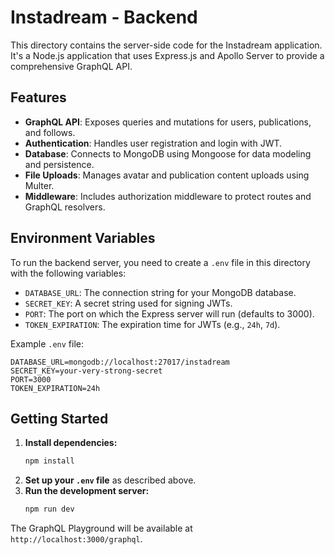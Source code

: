 # Instadream - Backend

This directory contains the server-side code for the Instadream application. It's a Node.js application that uses Express.js and Apollo Server to provide a comprehensive GraphQL API.

## Features

-   **GraphQL API**: Exposes queries and mutations for users, publications, and follows.
-   **Authentication**: Handles user registration and login with JWT.
-   **Database**: Connects to MongoDB using Mongoose for data modeling and persistence.
-   **File Uploads**: Manages avatar and publication content uploads using Multer.
-   **Middleware**: Includes authorization middleware to protect routes and GraphQL resolvers.

## Environment Variables

To run the backend server, you need to create a `.env` file in this directory with the following variables:

-   `DATABASE_URL`: The connection string for your MongoDB database.
-   `SECRET_KEY`: A secret string used for signing JWTs.
-   `PORT`: The port on which the Express server will run (defaults to 3000).
-   `TOKEN_EXPIRATION`: The expiration time for JWTs (e.g., `24h`, `7d`).

Example `.env` file:

```env
DATABASE_URL=mongodb://localhost:27017/instadream
SECRET_KEY=your-very-strong-secret
PORT=3000
TOKEN_EXPIRATION=24h
```

## Getting Started

1.  **Install dependencies:**
    ```sh
    npm install
    ```
2.  **Set up your `.env` file** as described above.
3.  **Run the development server:**
    ```sh
    npm run dev
    ```

The GraphQL Playground will be available at `http://localhost:3000/graphql`.
